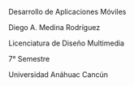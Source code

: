 Desarrollo de Aplicaciones Móviles

Diego A. Medina Rodríguez

Licenciatura de Diseño Multimedia

7° Semestre

Universidad Anáhuac Cancún

